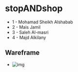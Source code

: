 # stopANDshop

- 1 - Mohamad Sheikh Alshabab
- 2 - Mais Jamil 
- 3 - Saleh Al-masri  
- 4 - Majd Alkilany 

## Wareframe

- ![img](https://drive.google.com/file/d/1OLlmwo2AvToYwMwS5Z5iVKiTi0RPGFh8/view?usp=sharing)
